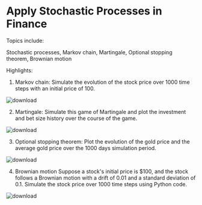 # Apply Stochastic Processes in Finance

Topics include:

Stochastic processes, Markov chain, Martingale, Optional stopping theorem, Brownian motion

Highlights:

1. Markov chain:
Simulate the evolution of the stock price over 1000 time steps with an initial price of 100.

![download](https://user-images.githubusercontent.com/82934216/229546766-78f407b5-ff09-4d90-80df-63752bac10be.png)


2. Martingale:
Simulate this game of Martingale and plot the investment and bet size history over the course of the game.

![download](https://user-images.githubusercontent.com/82934216/229547272-92645943-db77-445d-9636-6068901c1968.png)


3. Optional stopping theorem:
Plot the evolution of the gold price and the average gold price over the 1000 days simulation period.

![download](https://user-images.githubusercontent.com/82934216/229547632-ba948329-ded0-42f0-b563-2e552a6c9b43.png)


4. Brownian motion
Suppose a stock's initial price is $100, and the stock follows a Brownian motion with a drift of 0.01 and a standard deviation of 0.1. Simulate the stock price over 1000 time steps using Python code.

![download](https://user-images.githubusercontent.com/82934216/229547896-eef340ac-d5a0-458e-88e1-7f0d40429d2f.png)

